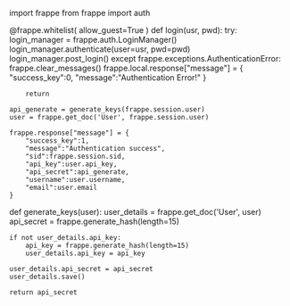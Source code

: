 import frappe
from frappe import auth

@frappe.whitelist( allow_guest=True )
def login(usr, pwd):
    try:
        login_manager = frappe.auth.LoginManager()
        login_manager.authenticate(user=usr, pwd=pwd)
        login_manager.post_login()
    except frappe.exceptions.AuthenticationError:
        frappe.clear_messages()
        frappe.local.response["message"] = {
            "success_key":0,
            "message":"Authentication Error!"
        }

        return

    api_generate = generate_keys(frappe.session.user)
    user = frappe.get_doc('User', frappe.session.user)

    frappe.response["message"] = {
        "success_key":1,
        "message":"Authentication success",
        "sid":frappe.session.sid,
        "api_key":user.api_key,
        "api_secret":api_generate,
        "username":user.username,
        "email":user.email
    }



def generate_keys(user):
    user_details = frappe.get_doc('User', user)
    api_secret = frappe.generate_hash(length=15)

    if not user_details.api_key:
        api_key = frappe.generate_hash(length=15)
        user_details.api_key = api_key

    user_details.api_secret = api_secret
    user_details.save()

    return api_secret
